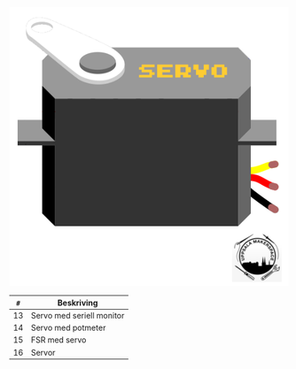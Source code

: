 ![Bok 4](framsida_4.png)

`#`|Beskriving
---|-------------------------
13 |Servo med seriell monitor
14 |Servo med potmeter
15 |FSR med servo
16 |Servor

